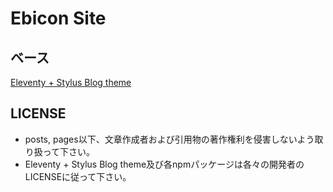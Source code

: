 # Ebicon Site
## ベース
[Eleventy + Stylus Blog theme](https://github.com/ar363/eleventy-stylus-blog-theme)

## LICENSE
- posts, pages以下、文章作成者および引用物の著作権利を侵害しないよう取り扱って下さい。
- Eleventy + Stylus Blog theme及び各npmパッケージは各々の開発者のLICENSEに従って下さい。